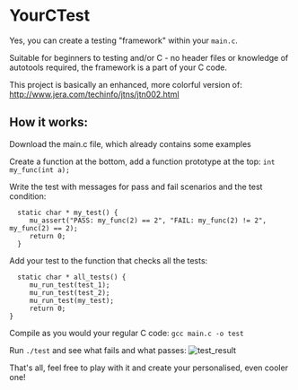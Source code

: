 # YourCTest
Yes, you can create a testing "framework" within your `main.c`.

Suitable for beginners to testing and/or C - no header files or knowledge of autotools required, the framework is a part of your C code.

This project is basically an enhanced, more colorful version of:
http://www.jera.com/techinfo/jtns/jtn002.html

## How it works:

Download the main.c file, which already contains some examples

Create a function at the bottom, add a function prototype  at the top:
  `int my_func(int a);`

Write the test with messages for pass and fail scenarios and the test condition:
```  
  static char * my_test() {
     mu_assert("PASS: my_func(2) == 2", "FAIL: my_func(2) != 2", my_func(2) == 2);
     return 0;
  }
```
Add your test to the function that checks all the tests:
```  
  static char * all_tests() {
     mu_run_test(test_1);
     mu_run_test(test_2);
     mu_run_test(my_test);
     return 0;
}
```
Compile as you would your regular C code:
  `gcc main.c -o test`

Run `./test` and see what fails and what passes:
![test_result](http://i64.tinypic.com/25p1jc6.png)

That's all, feel free to play with it and create your personalised, even cooler one!

